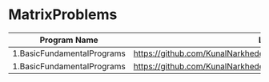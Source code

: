 # MatrixProblems

| Program Name             | Link Of Souce code                                                                   |
| ----------------- | ------------------------------------------------------------------ |
1.BasicFundamentalPrograms   |https://github.com/KunalNarkhedePatil/LogicBuilding/tree/main/FundamentalProblems
1.BasicFundamentalPrograms   |https://github.com/KunalNarkhedePatil/LogicBuilding/tree/main/FundamentalProblems
